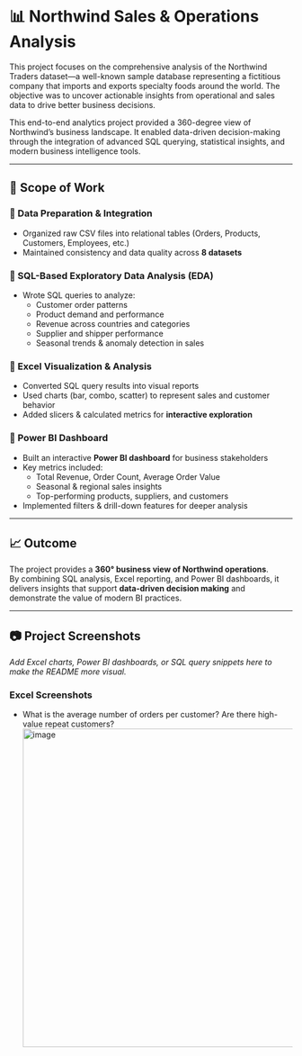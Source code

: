# 📊 Northwind Sales & Operations Analysis
This project focuses on the comprehensive analysis of the Northwind Traders dataset—a well-known sample database representing a fictitious company that imports and exports specialty foods around the world. The objective was to uncover actionable insights from operational and sales data to drive better business decisions.

This end-to-end analytics project provided a 360-degree view of Northwind’s business landscape. It enabled data-driven decision-making through the integration of advanced SQL querying, statistical insights, and modern business intelligence tools.

---

## 🚀 Scope of Work

### 🔹 Data Preparation & Integration
- Organized raw CSV files into relational tables (Orders, Products, Customers, Employees, etc.)  
- Maintained consistency and data quality across **8 datasets**  

### 🔹 SQL-Based Exploratory Data Analysis (EDA)
- Wrote SQL queries to analyze:  
  - Customer order patterns  
  - Product demand and performance  
  - Revenue across countries and categories  
  - Supplier and shipper performance  
  - Seasonal trends & anomaly detection in sales  

### 🔹 Excel Visualization & Analysis
- Converted SQL query results into visual reports  
- Used charts (bar, combo, scatter) to represent sales and customer behavior  
- Added slicers & calculated metrics for **interactive exploration**  

### 🔹 Power BI Dashboard
- Built an interactive **Power BI dashboard** for business stakeholders  
- Key metrics included:  
  - Total Revenue, Order Count, Average Order Value  
  - Seasonal & regional sales insights  
  - Top-performing products, suppliers, and customers  
- Implemented filters & drill-down features for deeper analysis  

---

## 📈 Outcome
The project provides a **360° business view of Northwind operations**.  
By combining SQL analysis, Excel reporting, and Power BI dashboards, it delivers insights that support **data-driven decision making** and demonstrate the value of modern BI practices.  

---

## 📷 Project Screenshots
_Add Excel charts, Power BI dashboards, or SQL query snippets here to make the README more visual._
### Excel Screenshots
-  What is the average number of orders per customer? Are there high-value repeat customers?
   <img width="1311" height="566" alt="image" src="https://github.com/user-attachments/assets/9da80de6-dcd9-431c-8004-22454e752908" />



